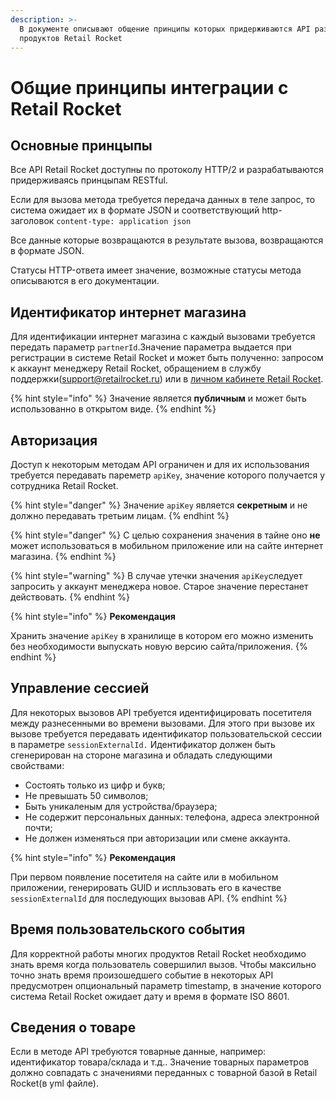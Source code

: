 ```yaml
---
description: >-
  В документе описывают общение принципы которых придерживаются API разных
  продуктов Retail Rocket
---
```


# Общие принципы интеграции с Retail Rocket

## Основные принцыпы

Все API Retail Rocket доступны по протоколу HTTP/2 и разрабатываются придерживаясь принцыпам RESTful. 

Если для вызова метода требуется передача данных в теле запрос, то система ожидает их в формате JSON и соответствующий http-заголовок `content-type: application json`

Все данные которые возвращаются в результате вызова, возвращаются в формате JSON.  
  
Статусы HTTP-ответа имеет значение,  возможные статусы метода описываются в его документации.

## **Идентификатор интернет магазина**

Для идентификации интернет магазина с каждый вызовами требуется передать параметр `partnerId`.Значение параметра выдается при регистрации в системе Retail Rocket и может быть полученно: запросом к аккаунт менеджеру Retail Rocket, обращением в службу поддержки\(support@retailrocket.ru\) или в [личном кабинете Retail Rocket](https://my.retailrocket.ru).

{% hint style="info" %}
Значение является **публичным** и может быть использованно в открытом виде.
{% endhint %}

## Авторизация

Доступ к некоторым методам API ограничен и для их использования требуется передавать пареметр `apiKey`, значение которого получается у сотрудника Retail Rocket.

{% hint style="danger" %}
Значение `apiKey` является **секретным** и не должно передавать третьим лицам. 
{% endhint %}

{% hint style="danger" %}
С целью сохранения значения в тайне оно **не** может использоваться в мобильном приложение или на сайте интернет магазина.
{% endhint %}

{% hint style="warning" %}
В случае утечки значения `apiKey`следует запросить у аккаунт менеджера новое. Старое значение перестанет действовать.
{% endhint %}

{% hint style="info" %}
**Рекомендация**

Хранить значение `apiKey` в хранилище в котором его можно изменить без необходимости выпускать новую версию сайта/приложения.
{% endhint %}

## **Управление сессией**

Для некоторых вызовов API требуется идентифицировать посетителя между разнесенными во времени вызовами. Для этого при вызове их вызове требуется передавать идентификатор пользовательской сессии в параметре `sessionExternalId.` Идентификатор должен быть сгенерирован на стороне магазина и обладать следующими свойствами:

* Состоять только из цифр и букв;
* Не превышать 50 символов;
* Быть уникаленым для устройства/браузера;
* Не содержит персональных данных: телефона, адреса электронной почти;
* Не должен изменяться при авторизации или смене аккаунта.

{% hint style="info" %}
**Рекомендация**

При первом появление посетителя на сайте или в мобильном приложении, генерировать GUID и испльзовать его в качестве `sessionExternalId` для последующих вызовав API.
{% endhint %}

## Время пользовательского события

Для корректной работы многих продуктов Retail Rocket необходимо знать время когда пользователь совершилил вызов. Чтобы максильно точно знать время произошедшего событие в некоторых API предусмотрен опциональный параметр timestamp, в значение которого система Retail Rocket ожидает дату и время в формате ISO 8601.

## Сведения о товаре

Если в методе API требуются товарные данные, например: идентификатор товара/склада и т.д.. Значение товарных параметров должно совпадать с значениями переданных с товарной базой в Retail Rocket\(в yml файле\).



